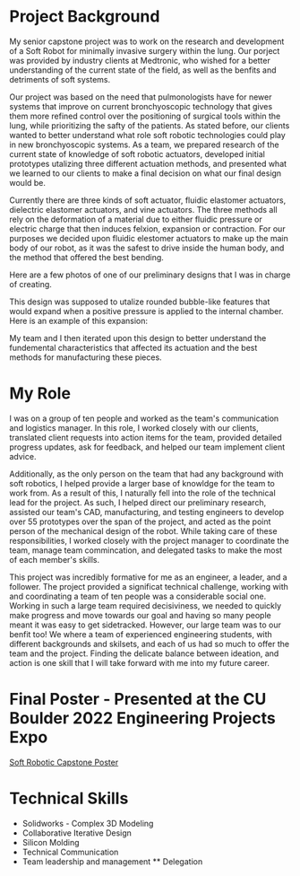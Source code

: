 # Project Background

My senior capstone project was to work on the research and development of a Soft Robot for minimally invasive surgery within the lung. Our porject was provided by industry clients at Medtronic, who wished for a better understanding of the current state of the field, as well as the benfits and detriments of soft systems.

Our project was based on the need that pulmonologists have for newer systems that improve on current bronchyoscopic technology that gives them more refined control over the positioning of surgical tools within the lung, while prioritizing the safty of the patients. As stated before, our clients wanted to better understand what role soft robotic technologies could play in new bronchyoscopic systems. As a team, we prepared research of the current state of knowledge of soft robotic actuators, developed initial prototypes utalizing three different actuation methods, and presented what we learned to our clients to make a final decision on what our final design would be.

Currently there are three kinds of soft actuator, fluidic elastomer actuators, dielectric elastomer actuators, and vine actuators. The three methods all rely on the deformation of a material due to either fluidic pressure or electric charge that then induces felxion, expansion or contraction. For our purposes we decided upon fluidic elestomer actuators to make up the main body of our robot, as it was the safest to drive inside the human body, and the method that offered the best bending.

Here are a few photos of one of our preliminary designs that I was in charge of creating.

This design was supposed to utalize rounded bubble-like features that would expand when a positive pressure is applied to the internal chamber. Here is an example of this expansion:

My team and I then iterated upon this design to better understand the fundemental characteristics that affected its actuation and the best methods for manufacturing these pieces.

# My Role

I was on a group of ten people and worked as the team's communication and logistics manager. In this role, I worked closely with our clients, translated client requests into action items for the team, provided detailed progress updates, ask for feedback, and helped our team implement client advice. 

Additionally, as the only person on the team that had any background with soft robotics, I helped provide a larger base of knowldge for the team to work from. As a result of this, I naturally fell into the role of the technical lead for the project. As such, I helped direct our preliminary research, assisted our team's CAD, manufacturing, and testing engineers to develop over 55 prototypes over the span of the project, and acted as the point person of the mechanical design of the robot. While taking care of these responsibilities, I worked closely with the project manager to coordinate the team, manage team commincation, and delegated tasks to make the most of each member's skills.

This project was incredibly formative for me as an engineer, a leader, and a follower. The project provided a significat technical challenge, working with and coordinating a team of ten people was a considerable social one. Working in such a large team required decisiviness, we needed to quickly make progress and move towards our goal and having so many people meant it was easy to get sidetracked. However, our large team was to our benfit too! We where a team of experienced engineering students, with different backgrounds and skilsets, and each of us had so much to offer the team and the project. Finding the delicate balance between ideation, and action is one skill that I will take forward with me into my future career. 


# Final Poster - Presented at the CU Boulder 2022 Engineering Projects Expo

[Soft Robotic Capstone Poster](CapstonePoster.html)

# Technical Skills

* Solidworks - Complex 3D Modeling
* Collaborative Iterative Design
* Silicon Molding
* Technical Communication
* Team leadership and management
** Delegation

